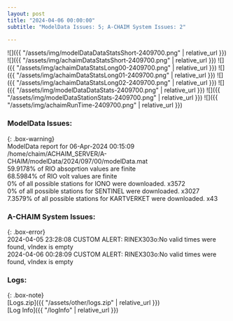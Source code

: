 ```yaml
---
layout: post
title: "2024-04-06 00:00:00"
subtitle: "ModelData Issues: 5; A-CHAIM System Issues: 2"

---
```


![]({{ "/assets/img/modelDataDataStatsShort-2409700.png" | relative_url }})
![]({{ "/assets/img/achaimDataStatsShort-2409700.png" | relative_url }})
![]({{ "/assets/img/achaimDataStatsLong00-2409700.png" | relative_url }})
![]({{ "/assets/img/achaimDataStatsLong01-2409700.png" | relative_url }})
![]({{ "/assets/img/achaimDataStatsLong02-2409700.png" | relative_url }})
![]({{ "/assets/img/modelDataDataStats-2409700.png" | relative_url }})
![]({{ "/assets/img/modelDataStationStats-2409700.png" | relative_url }})
![]({{ "/assets/img/achaimRunTime-2409700.png" | relative_url }})


### ModelData Issues:  
  
{: .box-warning}  
 ModelData report for 06-Apr-2024 00:15:09   
 /home/chaim/ACHAIM_SERVER/A-CHAIM/modelData/2024/097/00/modelData.mat   
 59.9178% of RIO absoprtion values are finite   
 68.5984% of RIO volt values are finite   
 0% of all possible stations for IONO were downloaded. x3572   
 0% of all possible stations for SENTINEL were downloaded. x3027   
 7.3579% of all possible stations for KARTVERKET were downloaded. x43   
  
### A-CHAIM System Issues:  
  
{: .box-error}  
2024-04-05 23:28:08 CUSTOM ALERT: RINEX303o:No valid times were found, vIndex is empty  
2024-04-06 00:28:09 CUSTOM ALERT: RINEX303o:No valid times were found, vIndex is empty  

### Logs:  
  
{: .box-note}  
[Logs.zip]({{ "/assets/other/logs.zip" | relative_url }})  
[Log Info]({{ "/logInfo" | relative_url }})  
